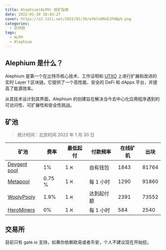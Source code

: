 ```yaml
---
title: Alephium(ALPH) 挖矿指南
date: 2022-01-30 18:43:27
cover: https://s2.loli.net/2022/01/30/wYA7vOMxEJFHBp9.png
categories:
  - 区块链
tags:
  - ALPH
  - Alephium
---
```


## Alephium 是什么？

Alephium 是第一个在比特币核心技术、工作证明和 [UTXO](https://en.wikipedia.org/wiki/Unspent_transaction_output) 上进行扩展和改进的实时 Layer 1 区块链。它提供了一个高性能、安全的 DeFi 和 dApps 平台，并提高了能源效率。

从其技术设计到其界面，Alephium 的创建旨在解决当今去中心化应用程序遇到的可访问性、可扩展性和安全性挑战。

## 矿池

> 统计时间：北京时间 2022 年 1 月 30 日

| 矿池                                              | 费率   | 最低起付 | 付款频率   | 在线矿机 | 出块  |
| ------------------------------------------------- | ------ | -------- | ---------- | -------- | ----- |
| [Devgent pool](https://pool.devgent.net/mining)   | 1%     | 1 א      | 自有钱包   | 1843     | 81764 |
| [Metapool](https://metapool.tech/)                | 0.75 % | 1 א      | 每 1 小时  | 1290     | 91860 |
| [WoolyPooly](https://woolypooly.com/zh/coin/alph) | 1.9%   | 1 א      | 达到起付额 | 2391     | 73552 |
| [HeroMiners](https://alephium.herominers.com/)    | 0%     | 1 א      | 每 1 小时  | 584      | 2540  |

## 交易所

目前只有 gate.io 支持，如果你依赖欧易或者币安，个人不建议现在开始挖。
